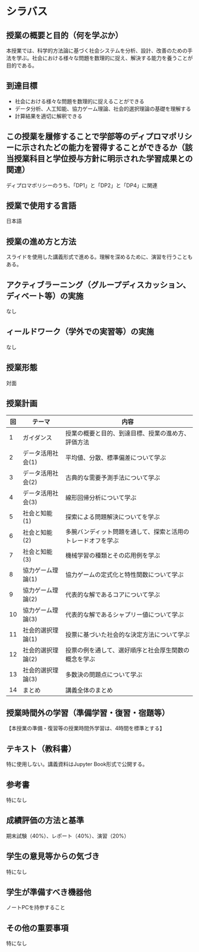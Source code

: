 # シラバス

## 授業の概要と目的（何を学ぶか）

本授業では、科学的方法論に基づく社会システムを分析、設計、改善のための手法を学ぶ。社会における様々な問題を数理的に捉え、解決する能力を養うことが目的である。

## 到達目標
- 社会における様々な問題を数理的に捉えることができる
- データ分析、人工知能、協力ゲーム理論、社会的選択理論の基礎を理解する
- 計算結果を適切に解釈できる

## この授業を履修することで学部等のディプロマポリシーに示されたどの能力を習得することができるか（該当授業科目と学位授与方針に明示された学習成果との関連）

ディプロマポリシーのうち、「DP1」と「DP2」と「DP4」に関連

## 授業で使用する言語

日本語

## 授業の進め方と方法

スライドを使用した講義形式で進める。理解を深めるために、演習を行うこともある。

## アクティブラーニング（グループディスカッション、ディベート等）の実施

なし

## ィールドワーク（学外での実習等）の実施

なし

## 授業形態

対面

## 授業計画

| 回  | テーマ            | 内容                                                         |
| --- | ----------------- | ------------------------------------------------------------ |
| 1   | ガイダンス        | 授業の概要と目的、到達目標、授業の進め方、評価方法           |
| 2   | データ活用社会(1) | 平均値、分散、標準偏差について学ぶ                           |
| 3   | データ活用社会(2) | 古典的な需要予測手法について学ぶ                             |
| 4   | データ活用社会(3) | 線形回帰分析について学ぶ                                     |
| 5   | 社会と知能(1)     | 探索による問題解決についてを学ぶ                             |
| 6   | 社会と知能(2)     | 多腕バンディット問題を通して、探索と活用のトレードオフを学ぶ |
| 7   | 社会と知能(3)     | 機械学習の種類とその応用例を学ぶ                             |
| 8   | 協力ゲーム理論(1) | 協力ゲームの定式化と特性関数について学ぶ                     |
| 9   | 協力ゲーム理論(2) | 代表的な解であるコアについて学ぶ                             |
| 10  | 協力ゲーム理論(3) | 代表的な解であるシャプリー値について学ぶ                     |
| 11  | 社会的選択理論(1) | 投票に基づいた社会的な決定方法について学ぶ                   |
| 12  | 社会的選択理論(2) | 投票の例を通して、選好順序と社会厚生関数の概念を学ぶ         |
| 13  | 社会的選択理論(3) | 多数決の問題点について学ぶ                                   |
| 14  | まとめ            | 講義全体のまとめ                                             |


## 授業時間外の学習（準備学習・復習・宿題等）

【本授業の準備・復習等の授業時間外学習は、4時間を標準とする】   

## テキスト（教科書）

特に使用しない。講義資料はJupyter Book形式で公開する。

## 参考書
特になし   

## 成績評価の方法と基準
期末試験（40%）、レポート（40%）、演習（20%）

## 学生の意見等からの気づき
特になし

## 学生が準備すべき機器他
ノートPCを持参すること

## その他の重要事項
特になし
